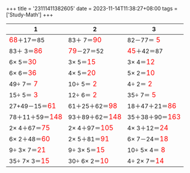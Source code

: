 +++ 
title = '23111411382605' 
date = 2023-11-14T11:38:27+08:00 
tags = ['Study-Math'] 
+++ 

1 | 2 | 3 
-- | -- | -- 
<font color=red size=4>68</font>＋17＝85 | 83＋ 7＝<font color=red size=4>90</font> | 82－77＝<font color=red size=4> 5</font> 
83＋ 3＝<font color=red size=4>86</font> | <font color=red size=4>79</font>－27＝52 | <font color=red size=4>45</font>＋42＝87 
 6× 5＝<font color=red size=4>30</font> |  3× 5＝<font color=red size=4>15</font> |  3× 4＝<font color=red size=4>12</font> 
 6× 6＝<font color=red size=4>36</font> |  4× 5＝<font color=red size=4>20</font> |  5× 2＝<font color=red size=4>10</font> 
49÷ 7＝<font color=red size=4> 7</font> | 10÷ 5＝<font color=red size=4> 2</font> |  4÷ 2＝<font color=red size=4> 2</font> 
15÷ 5＝<font color=red size=4> 3</font> | 12÷ 6＝<font color=red size=4> 2</font> | 35÷ 7＝<font color=red size=4> 5</font> 
27+49－15＝<font color=red size=4>61</font> | 61＋25＋62＝<font color=red size=4>98</font> | 18＋47＋21＝<font color=red size=4>86</font> 
78＋11＋59＝<font color=red size=4>148</font> | 93＋89＋62＝<font color=red size=4>148</font> | 35＋38＋90＝<font color=red size=4>163</font> 
 2× 4＋67＝<font color=red size=4>75</font> |  2× 4＋97＝<font color=red size=4>105</font> |  4× 3＋12＝<font color=red size=4>24</font> 
 6× 2＋48＝<font color=red size=4>60</font> |  2× 5＋81＝<font color=red size=4>91</font> |  6× 7－24＝<font color=red size=4>18</font> 
 9÷ 3× 7＝<font color=red size=4>21</font> |  9÷ 3× 5＝<font color=red size=4>15</font> | 10÷ 5× 4＝<font color=red size=4> 8</font> 
35÷ 7× 3＝<font color=red size=4>15</font> | 30÷ 6× 2＝<font color=red size=4>10</font> |  4÷ 2× 7＝<font color=red size=4>14</font> 

